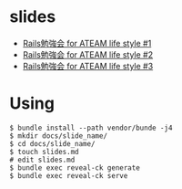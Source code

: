 # slides
- [Rails勉強会 for ATEAM life style #1](https://chimame.github.io/slides/rails_training_for_ateam_1/slides/)
- [Rails勉強会 for ATEAM life style #2](https://chimame.github.io/slides/rails_training_for_ateam_2/slides/)
- [Rails勉強会 for ATEAM life style #3](https://chimame.github.io/slides/rails_training_for_ateam_3/slides/)

# Using
```
$ bundle install --path vendor/bunde -j4
$ mkdir docs/slide_name/
$ cd docs/slide_name/
$ touch slides.md
# edit slides.md
$ bundle exec reveal-ck generate 
$ bundle exec reveal-ck serve
```
